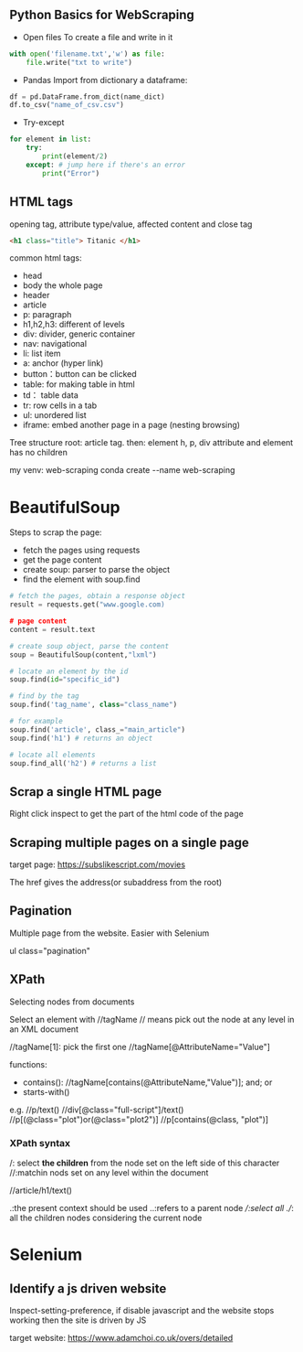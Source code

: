 ## Python Basics for WebScraping

- Open files
To create a file and write in it
```python
with open('filename.txt','w') as file:
    file.write("txt to write")
```
- Pandas
Import from dictionary a dataframe: 
```python
df = pd.DataFrame.from_dict(name_dict)
df.to_csv("name_of_csv.csv")
```

- Try-except
```python
for element in list:
    try:
        print(element/2)
    except: # jump here if there's an error
        print("Error")

```

## HTML tags
opening tag, attribute type/value, affected content and close tag
```html
<h1 class="title"> Titanic </h1>
```

common html tags:
- head
- body the whole page
- header
- article
- p: paragraph
- h1,h2,h3: different of levels
- div: divider, generic container
- nav: navigational
- li: list item
- a: anchor (hyper link)
- button：button can be clicked
- table: for making table in html
- td： table data
- tr: row cells in a tab
- ul: unordered list
- iframe: embed another page in a page (nesting browsing)

Tree structure
root: article tag.
then: element h, p, div
attribute and element has no children

my venv: web-scraping
conda create --name web-scraping

# BeautifulSoup

Steps to scrap the page:
- fetch the pages using requests
- get the page content
- create soup: parser to parse the object
- find the element with soup.find

```python
# fetch the pages, obtain a response object
result = requests.get("www.google.com)

# page content
content = result.text

# create soup object, parse the content
soup = BeautifulSoup(content,"lxml")

# locate an element by the id
soup.find(id="specific_id")

# find by the tag
soup.find('tag_name', class="class_name")

# for example
soup.find('article', class_="main_article")
soup.find('h1') # returns an object

# locate all elements
soup.find_all('h2') # returns a list

```

## Scrap a single HTML page

Right click inspect to get the part of the html code of the page

## Scraping multiple pages on a single page
target page: https://subslikescript.com/movies

The href gives the address(or subaddress from the root)

## Pagination
Multiple page from the website. Easier with Selenium

ul class="pagination"

## XPath
Selecting nodes from documents

Select an element with //tagName
// means pick out the node at any level in an XML document

//tagName[1]: pick the first one
//tagName[@AttributeName="Value"]

functions:
- contains(): //tagName[contains(@AttributeName,"Value")]; and; or
- starts-with()

e.g. //p/text()
//div[@class="full-script"]/text()
//p[(@class="plot")or(@class="plot2")]
//p[contains(@class, "plot")]

### XPath syntax

/: select **the children** from the node set on the left side of this character
//:matchin nods set on any level within the document

//article/h1/text()

.:the present context should be used
..:refers to a parent node
*/:select all
./*: all the children nodes considering the current node

# Selenium

## Identify a js driven website

Inspect-setting-preference, if disable javascript and the website stops working then the site is driven by JS

target website: https://www.adamchoi.co.uk/overs/detailed 